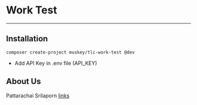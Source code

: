 
Work Test
================

----
## Installation


    composer create-project muskey/tlc-work-test @dev

* Add API Key in .env file (API_KEY)

About Us
--------

Pattarachai Srilaporn
[links](https://www.linkedin.com/in/muskey)

